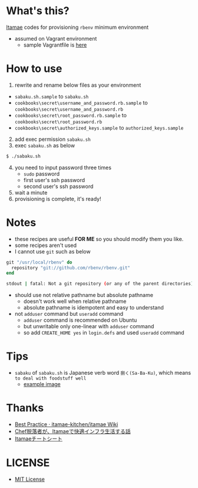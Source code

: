 # What's this?
[Itamae](http://itamae.kitchen/) codes for provisioning `rbenv` minimum environment
- assumed on Vagrant environment
    - sample Vagrantfile is [here](https://gist.github.com/corselia/60111eb1303717035f3c17ef3502bbb4)

# How to use
1. rewrite and rename below files as your environment
- `sabaku.sh.sample` to `sabaku.sh`
- `cookbooks\secret\username_and_password.rb.sample` to `cookbooks\secret\username_and_password.rb`
- `cookbooks\secret\root_password.rb.sample` to `cookbooks\secret\root_password.rb`
- `cookbooks\secret\authorized_keys.sample` to `authorized_keys.sample`

2. add exec permission `sabaku.sh`
3. exec `sabaku.sh` as below

```bash
$ ./sabaku.sh
```

4. you need to input password three times
    - `sudo` password
    - first user's ssh password
    - second user's ssh password
5. wait a minute
6. provisioning is complete, it's ready!

# Notes
- these recipes are useful **FOR ME** so you should modify them you like.
- some recipes aren't used
- I cannot use `git` such as below

```ruby
git "/usr/local/rbenv" do
  repository "git://github.com/rbenv/rbenv.git"
end
```

```bash
stdout | fatal: Not a git repository (or any of the parent directories): .git
```

- should use not relative pathname but absolute pathname
    - doesn't work well when relative pathname 
    - absolute pathname is idempotent and easy to understand
- not `adduser` command but `useradd` command
    - `adduser` command is recommended on Ubuntu 
    - but unwritable only one-linear with `adduser` command
    - so add `CREATE_HOME yes` in `login.defs` and used `useradd` command 

# Tips
- `sabaku` of `sabaku.sh` is Japanese verb word `捌く(Sa-Ba-Ku)`, which means `to deal with foodstuff well`
    - [example image](http://livedoor.blogimg.jp/maamee123/imgs/b/f/bf9923eb.jpg)

# Thanks
- [Best Practice · itamae-kitchen/itamae Wiki](https://github.com/itamae-kitchen/itamae/wiki/Best-Practice)
- [Chef脱落者が、Itamaeで快適インフラ生活する話](http://qiita.com/zaru/items/8ae6182e544aac6f6d79)
- [Itamaeチートシート](http://qiita.com/fukuiretu/items/170aa956731f2ffb5715)

# LICENSE
- [MIT License](/LICENSE)
